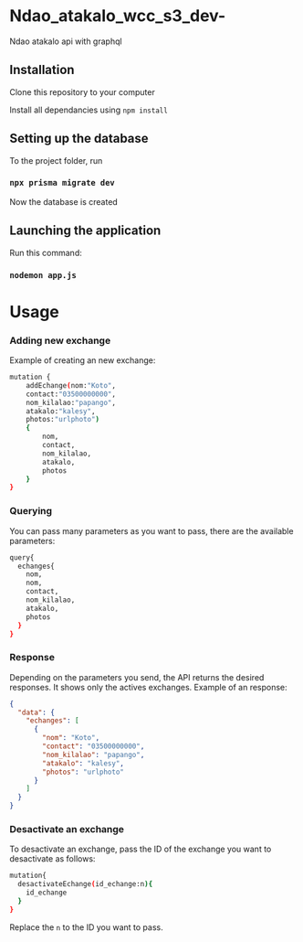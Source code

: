 # Ndao_atakalo_wcc_s3_dev-

Ndao atakalo api with graphql

## Installation

Clone this repository to your computer

Install all dependancies using `npm install`

## Setting up the database

To the project folder, run

### `npx prisma migrate dev`

Now the database is created

## Launching the application

Run this command:

### `nodemon app.js`

# Usage

### Adding new exchange

Example of creating an new exchange:

```sh
mutation {
    addEchange(nom:"Koto"­,
    contact:"03500000000"­,
    nom_kilalao:"papango",
    atakalo:"kalesy"­,
    photos:"urlphoto")
    {
        nom,
        contact,
        nom_kilalao,
        atakalo,
        photos
    }
}
```

### Querying

You can pass many parameters as you want to pass, there are the available parameters:

```sh
query{
  echanges{
    nom,
    nom,
    contact,
    nom_kilalao,
    atakalo,
    photos
  }
}
```

### Response

Depending on the parameters you send, the API returns the desired responses. It shows only the actives exchanges.
Example of an response:

```json
{
  "data": {
    "echanges": [
      {
        "nom": "Koto",
        "contact": "03500000000",
        "nom_kilalao": "papango",
        "atakalo": "kalesy",
        "photos": "urlphoto"
      }
    ]
  }
}
```

### Desactivate an exchange

To desactivate an exchange, pass the ID of the exchange you want to desactivate as follows:

```sh
mutation{
  desactivateEchange(id_echange:n){
    id_echange
  }
}
```

Replace the `n` to the ID you want to pass.

